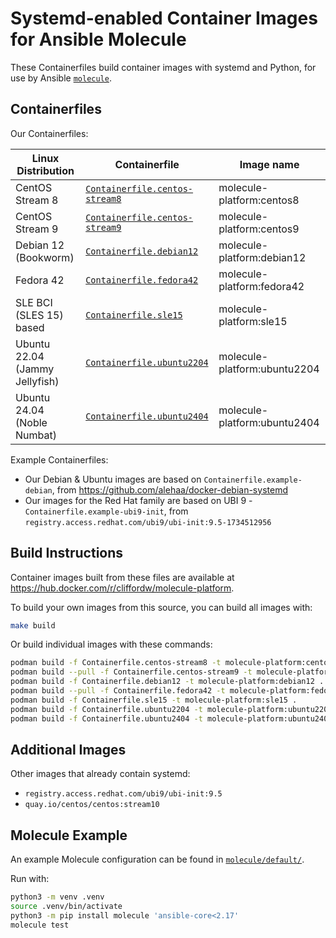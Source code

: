 # Systemd-enabled Container Images for Ansible Molecule

These Containerfiles build container images with systemd and Python,
for use by Ansible [`molecule`](https://ansible.readthedocs.io/projects/molecule/).

## Containerfiles

Our Containerfiles:

| Linux Distribution             | Containerfile                                                  | Image name                   |
| ------------------------------ | -------------------------------------------------------------- | ---------------------------- |
| CentOS Stream 8                | [`Containerfile.centos-stream8`](Containerfile.centos-stream8) | molecule-platform:centos8    |
| CentOS Stream 9                | [`Containerfile.centos-stream9`](Containerfile.centos-stream9) | molecule-platform:centos9    |
| Debian 12 (Bookworm)           | [`Containerfile.debian12`](Containerfile.debian12)             | molecule-platform:debian12   |
| Fedora 42                      | [`Containerfile.fedora42`](Containerfile.fedora42)             | molecule-platform:fedora42   |
| SLE BCI (SLES 15) based        | [`Containerfile.sle15`](Containerfile.sle15)                   | molecule-platform:sle15      |
| Ubuntu 22.04 (Jammy Jellyfish) | [`Containerfile.ubuntu2204`](Containerfile.ubuntu2204)         | molecule-platform:ubuntu2204 |
| Ubuntu 24.04 (Noble Numbat)    | [`Containerfile.ubuntu2404`](Containerfile.ubuntu2404)         | molecule-platform:ubuntu2404 |

Example Containerfiles:

- Our Debian & Ubuntu images are based on `Containerfile.example-debian`, from <https://github.com/alehaa/docker-debian-systemd>
- Our images for the Red Hat family are based on UBI 9 - `Containerfile.example-ubi9-init`, from `registry.access.redhat.com/ubi9/ubi-init:9.5-1734512956`

## Build Instructions

Container images built from these files are available at <https://hub.docker.com/r/cliffordw/molecule-platform>.

To build your own images from this source, you can build all images with:

```sh
make build
```

Or build individual images with these commands:

```sh
podman build -f Containerfile.centos-stream8 -t molecule-platform:centos8 .
podman build --pull -f Containerfile.centos-stream9 -t molecule-platform:centos9 .
podman build -f Containerfile.debian12 -t molecule-platform:debian12 .
podman build --pull -f Containerfile.fedora42 -t molecule-platform:fedora42 .
podman build -f Containerfile.sle15 -t molecule-platform:sle15 .
podman build -f Containerfile.ubuntu2204 -t molecule-platform:ubuntu2204 .
podman build -f Containerfile.ubuntu2404 -t molecule-platform:ubuntu2404 .
```

## Additional Images

Other images that already contain systemd:

- `registry.access.redhat.com/ubi9/ubi-init:9.5`
- `quay.io/centos/centos:stream10`

## Molecule Example

An example Molecule configuration can be found in [`molecule/default/`](molecule/default).

Run with:

```sh
python3 -m venv .venv
source .venv/bin/activate
python3 -m pip install molecule 'ansible-core<2.17'
molecule test
```
